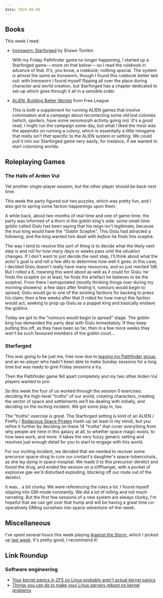 ```yaml
---
date: 2024-06-09
---
```


## Books

This week I read:

- [Ironsworn: Starforged][] by Shawn Tomkin

  With my Friday Pathfinder game no longer happening, I started up a Starforged
  game---more on that below---so I read the rulebook in advance of that.  It's,
  you know, a rulebook; nothing special.  The system is almost the same as
  Ironsworn, though I found this rulebook better laid out: with Ironsworn I
  found myself flipping all over the place during character and world creation,
  but Starforged has a chapter dedicated to set-up which goes through it all in
  a sensible order.

- [ALIEN: Building Better Worlds][] from Free League

  This is both a supplement for running ALIEN games that involve colonisation
  and a campaign about recontacting some old lost colonies (which, spoilers,
  have some xenomorph activity going on).  It's a good read, I might run the
  campaign some day, but what I liked the most was the appendix on running a
  colony, which is essentially a little minigame that really isn't *that*
  specific to the ALIEN system or setting.  We could pull it into our Starforged
  game very easily, for instance, if we wanted to start colonising worlds.

[Ironsworn: Starforged]: https://www.ironswornrpg.com/
[ALIEN: Building Better Worlds]: https://freeleaguepublishing.com/shop/alien-rpg-2/building-better-worlds/


## Roleplaying Games

### The Halls of Arden Vul

Yet another single-player session, but the other player should be back next
time.

This week the party figured out two puzzles, which was pretty fun, and I also
got to spring some faction happenings upon them.

A while back, about two months of real-time and one of game-time, the party was
informed of a thorn in the goblin king's side: some small-time goblin called
Gislu has been saying that his reign isn't legitimate, because the *true* king
would have the "Goblin Sceptre".  This Gislu had attracted a following, and the
king wanted him dealt with *before* he finds this sceptre.

The way I tend to resolve this sort of thing is to decide what the likely next
step is and roll for how many days or weeks pass until the situation changes.
If I don't want to just decide the next step, I'll think about what the actor's
goal is and roll a few d6s to determine how well it goes: in this case, I
decided Gislu doesn't really have many resources, and so just merited 1d6.  But
I rolled a 6, meaning this went about as well as it could for Gislu: he finds
the sceptre (or at least, he finds the artefact he believes to be the sceptre).
From there I extrapolated (mostly thinking things over during my morning
showers): a few days after finding it, rumours would begin to spread; Gislu
would go to one of the existing factions for backing to press his claim; then a
few weeks after that (I rolled for how many) this faction would act, seeking to
prop up Gislu as a puppet king and basically enslave the goblins.

Today we got to the "rumours would begin to spread" stage.  The goblin king has
demanded the party deal with Gislu immediately.  If they keep putting this off,
as they have been so far, then in a few more weeks they won't be such favoured
members of the goblin court...

### Starforged

This *was* going to be just me, free now due to [leaving my Pathfinder group][],
and an ex-player who hadn't been able to make Sunday sessions for a long time
but was ready to give Friday sessions a try.

Then the Pathfinder game fell apart completely and my two other Arden Vul
players wanted to join.

So this week the four of us worked through the session 0 exercises: deciding the
high-level "truths" of our world, creating characters, creating the sector of
space and settlements we'll be dealing with initially, and deciding on the
inciting incident.  We got some play in, too.

The "truths" exercise is great.  The Starforged setting is kind of an ALIEN /
Firefly / [Bodacious Space Pirates][] mash-up (at least in my mind), but you
refine it further by deciding on these 14 "truths" that cover everything from
why people are here in this galaxy at all, to whether space magic exists, to how
laws work, and more.  It takes the very fuzzy generic setting and resolves just
enough detail for you to start to engage with this world.

For our inciting incident, we decided that we needed to recover some precursor
space-drug to cure our contact's daughter's space-tuberculosis, as she lay dying
in space-hospital.  We made it to this precursor derelict and found the drug,
and ended the session on a cliffhanger, with a pocket of explosive gas we'd
disturbed exploding, blocking off our route out of the derelict.

It was... a bit clunky.  We were referencing the rules a lot.  I found myself
slipping into GM-mode constantly.  We did a lot of rolling and not much
narrating.  But the first few sessions of a new system are always clunky, I'm
hopeful that we can get over that hump and will be having a great time
co-operatively GMing ourselves into space-adventure-of-the-week.

[leaving my Pathfinder group]: notes/296.html#pathfinder
[Bodacious Space Pirates]: https://myanimelist.net/anime/8917/Mouretsu_Pirates


## Miscellaneous

I've spent several hours this week playing [Against the Storm][], which I picked
up [last week][].  It's pretty good, I recommend it!

[Against the Storm]: https://store.steampowered.com/app/1336490/Against_the_Storm/
[last week]: notes/296.html#miscellaneous


## Link Roundup

### Software engineering

- [Your kernel panics in ZFS on Linux probably aren't actual kernel panics](https://utcc.utoronto.ca/~cks/space/blog/linux/ZFSPanicsNotKernelPanics)
- [Things you can do to make your Linux servers reboot on kernel problems](https://utcc.utoronto.ca/~cks/space/blog/linux/RebootOnPanicSettings)
